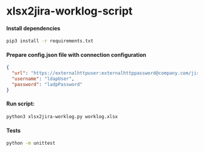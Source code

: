 # xlsx2jira-worklog-script

#### Install dependencies
```bash
pip3 install -r requirements.txt
```

#### Prepare config.json file with connection configuration

```json
{
  "url": "https://externalhttpuser:externalhttppassword@company.com/jira/rest",
  "username": "ldapUser",
  "password": "ladpPassword"
}
```

#### Run script: 
```bash
python3 xlsx2jira-worklog.py worklog.xlsx
```

#### Tests
```bash
python -m unittest
```